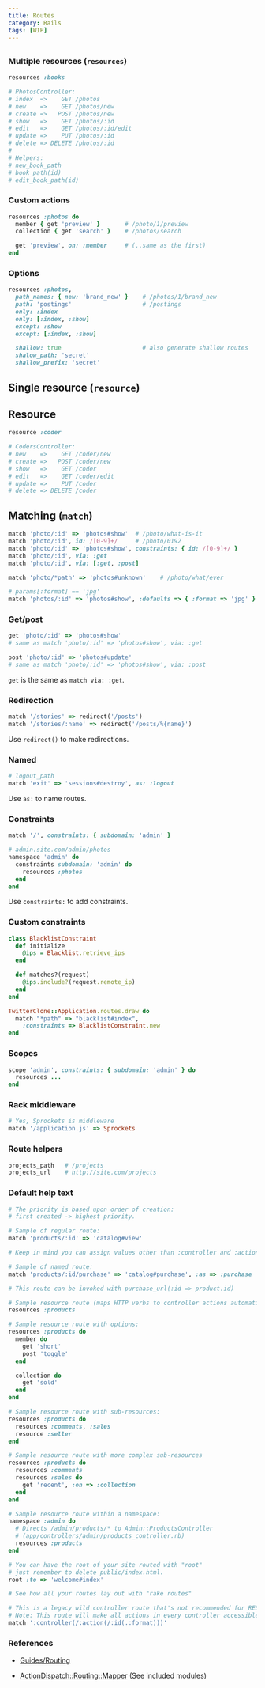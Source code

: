 ```yaml
---
title: Routes
category: Rails
tags: [WIP]
---
```


##

### Multiple resources (`resources`)

```rb
resources :books
```

```rb
# PhotosController:
# index  =>    GET /photos
# new    =>    GET /photos/new
# create =>   POST /photos/new
# show   =>    GET /photos/:id
# edit   =>    GET /photos/:id/edit
# update =>    PUT /photos/:id
# delete => DELETE /photos/:id
#
# Helpers:
# new_book_path
# book_path(id)
# edit_book_path(id)
```

### Custom actions

```rb
resources :photos do
  member { get 'preview' }       # /photo/1/preview
  collection { get 'search' }    # /photos/search
```

```rb
  get 'preview', on: :member     # (..same as the first)
end
```

### Options

```rb
resources :photos,
  path_names: { new: 'brand_new' }    # /photos/1/brand_new
  path: 'postings'                    # /postings
  only: :index
  only: [:index, :show]
  except: :show
  except: [:index, :show]

  shallow: true                       # also generate shallow routes
  shalow_path: 'secret'
  shallow_prefix: 'secret'
```

## Single resource (`resource`)

## Resource

```rb
resource :coder
```

```rb
# CodersController:
# new    =>    GET /coder/new
# create =>   POST /coder/new
# show   =>    GET /coder
# edit   =>    GET /coder/edit
# update =>    PUT /coder
# delete => DELETE /coder
```

## Matching (`match`)

```rb
match 'photo/:id' => 'photos#show'  # /photo/what-is-it
match 'photo/:id', id: /[0-9]+/     # /photo/0192
match 'photo/:id' => 'photos#show', constraints: { id: /[0-9]+/ }
match 'photo/:id', via: :get
match 'photo/:id', via: [:get, :post]
```

```rb
match 'photo/*path' => 'photos#unknown'    # /photo/what/ever
```

```rb
# params[:format] == 'jpg'
match 'photos/:id' => 'photos#show', :defaults => { :format => 'jpg' }
```

### Get/post

```rb
get 'photo/:id' => 'photos#show'
# same as match 'photo/:id' => 'photos#show', via: :get
```

```rb
post 'photo/:id' => 'photos#update'
# same as match 'photo/:id' => 'photos#show', via: :post
```

`get` is the same as `match via: :get`.

### Redirection

```rb
match '/stories' => redirect('/posts')
match '/stories/:name' => redirect('/posts/%{name}')
```

Use `redirect()` to make redirections.

### Named

```rb
# logout_path
match 'exit' => 'sessions#destroy', as: :logout
```

Use `as:` to name routes.

### Constraints

```rb
match '/', constraints: { subdomain: 'admin' }
```

```rb
# admin.site.com/admin/photos
namespace 'admin' do
  constraints subdomain: 'admin' do
    resources :photos
  end
end
```

Use `constraints:` to add constraints.

### Custom constraints

```rb
class BlacklistConstraint
  def initialize
    @ips = Blacklist.retrieve_ips
  end

  def matches?(request)
    @ips.include?(request.remote_ip)
  end
end
```

```rb
TwitterClone::Application.routes.draw do
  match "*path" => "blacklist#index",
    :constraints => BlacklistConstraint.new
end
```

### Scopes

```rb
scope 'admin', constraints: { subdomain: 'admin' } do
  resources ...
end
```

### Rack middleware

```rb
# Yes, Sprockets is middleware
match '/application.js' => Sprockets
```

### Route helpers

```rb
projects_path   # /projects
projects_url    # http://site.com/projects
```

### Default help text

```rb
# The priority is based upon order of creation:
# first created -> highest priority.
```

```rb
# Sample of regular route:
match 'products/:id' => 'catalog#view'
```

```rb
# Keep in mind you can assign values other than :controller and :action
```

```rb
# Sample of named route:
match 'products/:id/purchase' => 'catalog#purchase', :as => :purchase
```

```rb
# This route can be invoked with purchase_url(:id => product.id)
```

```rb
# Sample resource route (maps HTTP verbs to controller actions automatically):
resources :products
```

```rb
# Sample resource route with options:
resources :products do
  member do
    get 'short'
    post 'toggle'
  end
```

```rb
  collection do
    get 'sold'
  end
end
```

```rb
# Sample resource route with sub-resources:
resources :products do
  resources :comments, :sales
  resource :seller
end
```

```rb
# Sample resource route with more complex sub-resources
resources :products do
  resources :comments
  resources :sales do
    get 'recent', :on => :collection
  end
end
```

```rb
# Sample resource route within a namespace:
namespace :admin do
  # Directs /admin/products/* to Admin::ProductsController
  # (app/controllers/admin/products_controller.rb)
  resources :products
end
```

```rb
# You can have the root of your site routed with "root"
# just remember to delete public/index.html.
root :to => 'welcome#index'
```

```rb
# See how all your routes lay out with "rake routes"
```

```rb
# This is a legacy wild controller route that's not recommended for RESTful applications.
# Note: This route will make all actions in every controller accessible via GET requests.
match ':controller(/:action(/:id(.:format)))'
```

### References

- [Guides/Routing](http://guides.rubyonrails.org/routing.html)

- [ActionDispatch::Routing::Mapper](http://api.rubyonrails.org/classes/ActionDispatch/Routing/Mapper.html)
  (See included modules)
